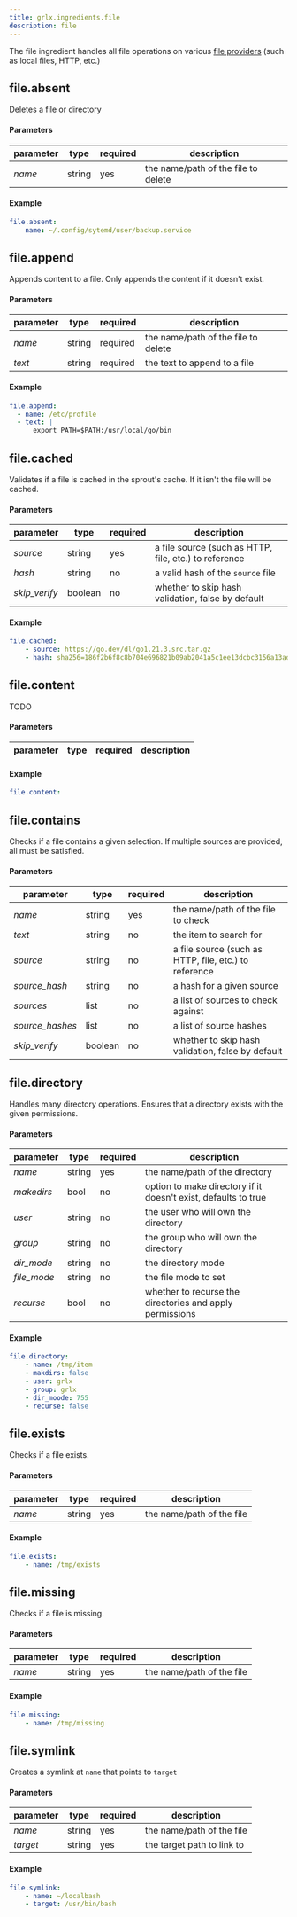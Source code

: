 ```yaml
---
title: grlx.ingredients.file
description: file 
---
```

The file ingredient handles all file operations on various [file providers](/ingredients/file-providers) (such as local files, HTTP, etc.)
## **file.absent**
Deletes a file or directory
#### Parameters
| parameter | type | required | description |
|-----------|------|----------|-------------|
| _name_ | string | yes | the name/path of the file to delete
#### Example
```yaml
file.absent:
    name: ~/.config/sytemd/user/backup.service
```

## **file.append**
Appends content to a file. Only appends the content if it doesn't exist.
#### Parameters
| parameter | type | required | description |
|-----------|------|----------|-------------|
| _name_ | string |required| the name/path of the file to delete
| _text_ | string |required| the text to append to a file
#### Example
```yaml
file.append:
  - name: /etc/profile
  - text: |
      export PATH=$PATH:/usr/local/go/bin
```

## **file.cached**
Validates if a file is cached in the sprout's cache. If it isn't the file will be cached.
#### Parameters
| parameter | type | required | description |
|-----------|------|----------|-------------|
| _source_ | string | yes | a file source (such as HTTP, file, etc.) to reference
| _hash_ | string | no | a valid hash of the `source` file
| _skip_verify_ | boolean | no | whether to skip hash validation, false by default
#### Example
```yaml
file.cached:
    - source: https://go.dev/dl/go1.21.3.src.tar.gz
    - hash: sha256=186f2b6f8c8b704e696821b09ab2041a5c1ee13dcbc3156a13adcf75931ee488
```

## **file.content**
TODO
#### Parameters
| parameter | type | required | description |
|-----------|------|----------|-------------|
#### Example
```yaml
file.content:
```

## **file.contains**
Checks if a file contains a given selection. If multiple sources are provided, all must be satisfied.
#### Parameters
| parameter | type | required | description |
|-----------|------|----------|-------------|
| _name_ | string | yes | the name/path of the file to check
| _text_ | string | no |the item to search for
| _source_ | string | no | a file source (such as HTTP, file, etc.) to reference
| _source_hash_ | string | no | a hash for a given source
| _sources_ | list | no | a list of sources to check against
| _source_hashes_ | list | no | a list of source hashes
| _skip_verify_ | boolean | no | whether to skip hash validation, false by default


## **file.directory**
Handles many directory operations. Ensures that a directory exists with the given permissions.
#### Parameters
| parameter | type | required | description |
|-----------|------|----------|-------------|
| _name_ | string | yes | the name/path of the directory
| _makedirs_ | bool | no |option to make directory if it doesn't exist, defaults to true
| _user_ | string | no |the user who will own the directory
| _group_ | string | no |the group who will own the directory
| _dir_mode_ | string | no |the directory mode
| _file_mode_ | string | no |the file mode to set
| _recurse_ | bool | no |whether to recurse the directories and apply permissions
#### Example
```yaml
file.directory:
    - name: /tmp/item
    - makdirs: false
    - user: grlx
    - group: grlx
    - dir_moode: 755
    - recurse: false
```

## **file.exists**
Checks if a file exists.
#### Parameters
| parameter | type | required | description |
|-----------|------|----------|-------------|
| _name_ | string | yes | the name/path of the file
#### Example
```yaml
file.exists:
    - name: /tmp/exists
```

## **file.missing**
Checks if a file is missing.
#### Parameters
| parameter | type | required | description |
|-----------|------|----------|-------------|
| _name_ | string | yes | the name/path of the file
#### Example
```yaml
file.missing:
    - name: /tmp/missing
```

## **file.symlink**
Creates a symlink at `name` that points to `target`
#### Parameters
| parameter | type | required | description |
|-----------|------|----------|-------------|
| _name_ | string | yes | the name/path of the file
| _target_ | string | yes | the target path to link to
#### Example
```yaml
file.symlink:
    - name: ~/localbash
    - target: /usr/bin/bash
```
